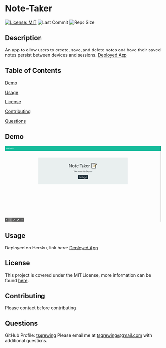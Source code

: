 # Note-Taker
  [![License: MIT](https://img.shields.io/badge/License-MIT-yellow.svg)](https://opensource.org/licenses/MIT) ![Last Commit](https://img.shields.io/github/last-commit/tsgrewing/Note-Taker) ![Repo Size](https://img.shields.io/github/repo-size/tsgrewing/Note-Taker)

  ## Description
  An app to allow users to create, save, and delete notes and have their saved notes persist between devices and sessions. 
  [Deployed App](https://floating-fortress-14010.herokuapp.com/)
  
  ## Table of Contents
  [Demo](#Demo)

  [Usage](#Usage)

  [License](#License)

  [Contributing](#Contributing)

  [Questions](#Questions)
  
  ## Demo
  ![Demo](/demo/demogif.gif)
  
  ## Usage
   Deployed on Heroku, link here: [Deployed App](https://floating-fortress-14010.herokuapp.com/)
  
  ## License
  This project is covered under the MIT License, more information can be found [here](https://opensource.org/licenses/MIT).
  
  ## Contributing
  Please contact before contributing
  
  ## Questions 
  GitHub Profile: [tsgrewing](http://github.com/tsgrewing)
  Please email me at tsgrewing@gmail.com with additional questions.
  
